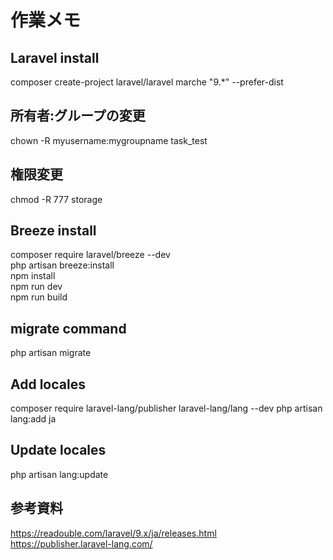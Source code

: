 # 作業メモ

## Laravel install
composer create-project laravel/laravel marche "9.*" --prefer-dist

## 所有者:グループの変更
chown -R myusername:mygroupname task_test

## 権限変更
chmod -R 777 storage

## Breeze install
composer require laravel/breeze --dev<br>
php artisan breeze:install<br>
npm install<br>
npm run dev<br>
npm run build<br>

## migrate command
php artisan migrate

## Add locales
composer require laravel-lang/publisher laravel-lang/lang --dev
php artisan lang:add ja

## Update locales
php artisan lang:update

## 参考資料
https://readouble.com/laravel/9.x/ja/releases.html<br>
https://publisher.laravel-lang.com/
